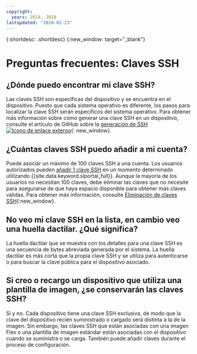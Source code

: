 ```yaml
---
copyright:
  years: 2014, 2018
lastupdated: "2018-02-23"
---
```


{:shortdesc: .shortdesc}
{:new_window: target="_blank"}

# Preguntas frecuentes: Claves SSH

## ¿Dónde puedo encontrar mi clave SSH?

Las claves SSH son específicas del dispositivo y se encuentra en el dispositivo. Puesto que cada sistema operativo es diferente, los pasos para localizar la clave SSH serán específicos del sistema operativo. Para obtener más información sobre cómo generar una clave SSH en un dispositivo, consulte el artículo de GitHub sobre la [generación de SSH ![Icono de enlace externo](../../icons/launch-glyph.svg "Icono de enlace externo")](https://help.github.com/articles/generating-ssh-keys#platform-windows){: new_window}.

## ¿Cuántas claves SSH puedo añadir a mi cuenta?

Puede asociar un máximo de 100 claves SSH a una cuenta. Los usuarios autorizados pueden [añadir 1 clave SSH](add-ssh-key.html) en un momento determinado utilizando {{site.data.keyword.slportal_full}}. Aunque la mayoría de los usuarios no necesitan 100 claves, debe eliminar las claves que no necesite para asegurarse de que haya espacio disponible para obtener más claves válidas. Para obtener más información, consulte [Eliminación de claves SSH](remove-ssh-key.html){:new_window}.

## No veo mi clave SSH en la lista, en cambio veo una huella dactilar. ¿Qué significa?

La huella dactilar que se muestra con los detalles para una clave SSH es una secuencia de bytes abreviada generada por el sistema. La huella dactilar es más corta que la propia clave SSH y se utiliza para autenticarse o para buscar la clave pública para el dispositivo asociado.

## Si creo o recargo un dispositivo que utiliza una plantilla de imagen, ¿se conservarán las claves SSH?

Sí y no. Cada dispositivo tiene una clave SSH exclusiva, de modo que la clave del dispositivo recién suministrado o cargado será distinta a la de la imagen.  Sin embargo, las claves SSH que están asociadas con una imagen Flex o una plantilla de imagen estándar están asociadas con el dispositivo cuando se suministra o se carga. También puede añadir claves durante el proceso de configuración.

